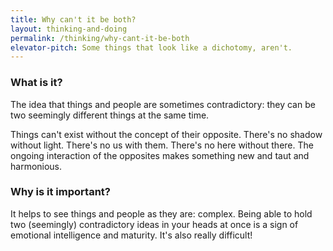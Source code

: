 ```yaml
---
title: Why can't it be both?
layout: thinking-and-doing
permalink: /thinking/why-cant-it-be-both
elevator-pitch: Some things that look like a dichotomy, aren't.
---
```


### What is it?

The idea that things and people are sometimes contradictory: they can be two seemingly different things at the same time.

Things can't exist without the concept of their opposite. There's no shadow without light. There's no us with them. There's no here without there. The ongoing interaction of the opposites makes something new and taut and harmonious.

### Why is it important?

It helps to see things and people as they are: complex. Being able to hold two (seemingly) contradictory ideas in your heads at once is a sign of emotional intelligence and maturity. It's also really difficult!